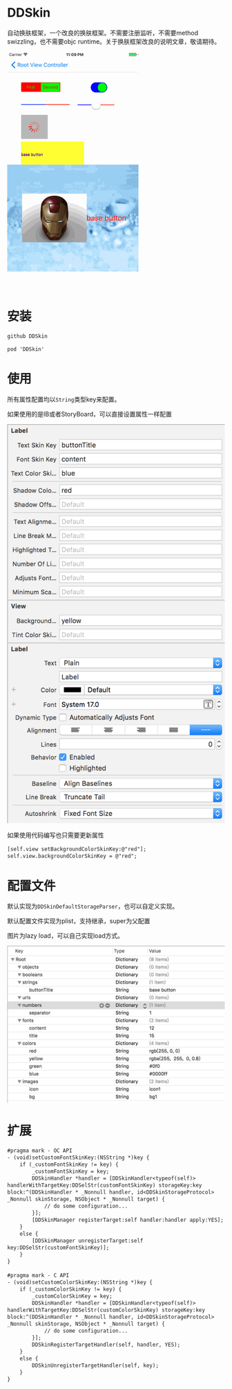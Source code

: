 # DDSkin

自动换肤框架，一个改良的换肤框架。不需要注册监听，不需要method swizzling，也不需要objc runtime。关于换肤框架改良的说明文章，敬请期待。

![](./Images/skin.gif?raw=true)

# 安装

```
github DDSkin
```

```
pod 'DDSkin'
```

# 使用

所有属性配置均以`String`类型key来配置。

如果使用的是IB或者StoryBoard，可以直接设置属性一样配置

![](./Images/ib.png?raw=true)

如果使用代码编写也只需要更新属性

```objc
[self.view setBackgroundColorSkinKey:@"red"];
self.view.backgroundColorSkinKey = @"red";
```

# 配置文件

默认实现为`DDSkinDefaultStorageParser`，也可以自定义实现。

默认配置文件实现为plist，支持继承，super为父配置

图片为lazy load，可以自己实现load方式。

![](./Images/plist.png?raw=true)

# 扩展

```objc
#pragma mark - OC API
- (void)setCustomFontSkinKey:(NSString *)key {
    if (_customFontSkinKey != key) {
        _customFontSkinKey = key;
        DDSkinHandler *handler = [DDSkinHandler<typeof(self)> handlerWithTargetKey:DDSelStr(customFontSkinKey) storageKey:key block:^(DDSkinHandler * _Nonnull handler, id<DDSkinStorageProtocol>  _Nonnull skinStorage, NSObject * _Nonnull target) {
            // do some configuration...
        }];
        [DDSkinManager registerTarget:self handler:handler apply:YES];
    }
    else {
        [DDSkinManager unregisterTarget:self key:DDSelStr(customFontSkinKey)];
    }
}

#pragma mark - C API
- (void)setCustomColorSkinKey:(NSString *)key {
    if (_customColorSkinKey != key) {
        _customColorSkinKey = key;
        DDSkinHandler *handler = [DDSkinHandler<typeof(self)> handlerWithTargetKey:DDSelStr(customColorSkinKey) storageKey:key block:^(DDSkinHandler * _Nonnull handler, id<DDSkinStorageProtocol>  _Nonnull skinStorage, NSObject * _Nonnull target) {
            // do some configuration...
        }];
        DDSkinRegisterTargetHandler(self, handler, YES);
    }
    else {
        DDSkinUnregisterTargetHandler(self, key);
    }
}
```
